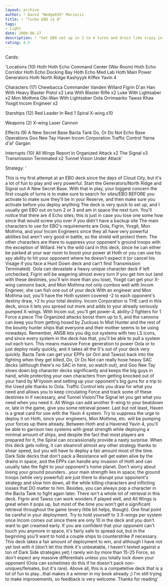 ```yaml
---
layout: archive
author: ! David "Wedge659" Marincic
title: ! "Turbo EBO v1 0"
tags:
- Light
date: 2000-06-27
description: ! "Get EBO set up in 3 to 4 turns and drain like crazy in space while suicide EPPs take care of ground threats."
rating: 4.5
---
```

Cards: 

'Locations (10)
Hoth
Hoth Echo Command Center (War Room)
Hoth Echo Corridor
Hoth Echo Docking Bay
Hoth Echo Med Lab
Hoth Main Power Generators
Hoth North Ridge
Kashyyyk
Kiffex
Yavin 4

Characters (17)
Chewbacca
Commander Vanden Willard
Figrin D'an
Han With Heavy Blaster Pistol x2
Leia With Blaster Rifle x2
Luke With Lightsaber x2
Mon Mothma
Obi-Wan With Lightsaber
Oola
Orrimaarko
Tawss Khaa
Yoxgit
Incom Engineer x2

Starships (12)
Red Leader In Red 1
Spiral
X-wing x10

Weapons (2)
X-wing Laser Cannon

Effects (9)
A New Secret Base
Bacta Tank
Do, Or Do Not
Echo Base Operations
Goo Nee Tay
Haven
Incom Corporation
Traffic Control
Yarna d'al' Gargan

Interrupts (10)
All Wings Report In
Organized Attack x2
The Signal x3
Transmission Terminated x2
Tunnel Vision
Under Attack'

Strategy: '

This is my first attempt at an EBO deck since the days of Cloud City, but it's a lot of fun to play and very powerful.  Start the Generators/North Ridge and Signal out A New Secret Base.  With that in play, your biggest concern the first couple of turns is to make sure to search for sites/EBO BEFORE you activate to make sure they'll be in your Reserve, and then make sure you activate before you deploy anything  The deck is very quick to set up, and I usually get EBO out on turn 2 or 3 and am in space the next turn.  You'll notice that there are 4 Echo sites; this is just in case you lose one some how since that would screw you over if you didn't have a backup site	The main characters to use for EBO's requirements are Oola, Figrin, Yoxgit, Mon Mothma, and your Incom Engineers since they all have very powerful abilities but aren't very good in battle, so the shield will protect them.  The other characters are there to suppress your opponent's ground troops with the exception of Willard.  He's the wild card in this deck, since he can either be parked at your war room to boost your power at Hoth or you can use his spy ability to hit your opponent where he doesn't expect it (or cancel his Visage if you face a Hunt Down deck and can't find Transmission Terminated).  Oola can devastate a heavy unique character deck if left unchecked, Figrin will be wagering almost every turn if you get him out (and with these destinies, you'll win more than you lose), Yoxgit can get your X-wing cannons back, and Mon Mothma not only combos well with Incom Engineer, she can fish one out of your deck  With an engineer and Mon Mothma out, you'll have the Hoth system covered -2 to each opponent's destiny draw, +2 to your total destiny.  Incom Corporation is THE card in this deck, since it lets you spread out more and adds to your already seriously pumped X-wings.  With Incom out, you'll get power-4, ability-2 fighters for 1 Force a piece  The Organized attacks boost them up to 5, and the cannons can keep you from getting hosed by Zuckuss In Mist Hunter and the rest of the bounty hunter ships that everyone and their mother seems to be using nowadays.  Remember, ANSB lets you dig out systems with two LS icons, and since every system in the deck has that, you'll be able to pull a system out each turn.  This means massive Force generation to power Oola or to just deploy really quickly, and it takes all the 0's out of your deck very quickly.  Bacta Tank can get your EPPs (or Orri and Tawss) back into the fighting when they get killed, Do, Or Do Not can really hose heavy SAC decks (although there's no SAC in here, so watch out), and Goo Nee Tay slows down big character decks significantly and keeps the big guys in hand, while protecting your own characters from getting knocked out of your hand by M'iiyoom and setting up your opponent's big guns for a trip to the Used pile thanks to Oola.  Traffic Control lets you draw for what you need and allows you to keep circulating Force and track some of these destinies in if necessary, and Tunnel Vision/The Signal let you get what you need when you need it.  All Wings can add another X-wing to your beatdown or, late in the game, give you some retrieval power.  Last but not least, Haven is a great card for use with the Yavin 4 system.  Try to suppress the urge to deploy it on Hoth, since your engineers, Mon Mothma, etc. will be pumping your forces up there already.  Between Hoth and a Havened Yavin 4, you'll be able to garrison two systems with great strength while deploying a minimal amount of ships, and despite the fact that most players are prepared for it, the Spiral can occaissionally provide a nasty surprise.  When this deck gets rolling, it can steamroll almost any other strategy thanks to shear speed, but you will have to deploy a fair amount most of the time.	Dark Side decks that don't pack a Resistance will get eaten alive by the drains in space, and the EPPs can handle any invasion of Hoth and can usually take the fight to your opponent's home planet.  Don't worry about losing your ground pounders...your main strength lies in space; the ground troops (while very powerful) are just there to disrupt your opponent's strategy and slow him down, all the while killing characters and inflicting losses that DO matter to him.  Besides, you can always pop a character in the Bacta Tank to fight again later.  There isn't a whole lot of retrieval in this deck.	Figrin and Tawss can work wonders if played well, and All Wings is great when it pops up, but most of the time you won't get a significant retrieval throughout the game (every little bit helps, though).  One final point be careful in your deployment.  Try to hold yourself to 3 X-wings per system once Incom comes out since there are only 10 in the deck and you don't want to get creamed early.	If you are confident that your opponent can't touch you anymore in space, it's fairly safe to spread out, but in the beginning you'll want to hold a couple ships to counterstrike if necessary.  This deck takes a fair amount of deployment to win, and although I have not yet lost with it (don't let this think it's unbeatable, I haven't tested against a ton of Dark Side strategies yet) I rarely win by more than 15-25 Force, so don't expect any massive differentials unless you totally lock down your opponent (Oola can sometimes do this if he doesn't pack non-uniques/females, but it's rare).  Above all, this is a competetive deck that is a lot of fun to play...that makes it a winner in my book already ;)  I'm still trying to make improvements, so feedback is very welcome.  Thanks for reading'